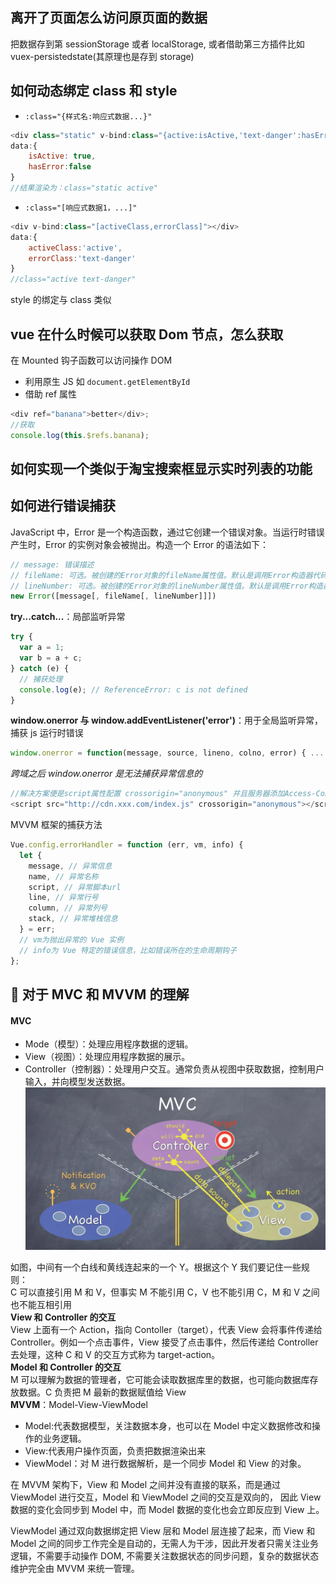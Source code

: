 <!-- vue 应用篇 -->

## 离开了页面怎么访问原页面的数据

把数据存到第 sessionStorage 或者 localStorage, 或者借助第三方插件比如 vuex-persistedstate(其原理也是存到 storage)

## 如何动态绑定 class 和 style

- `:class="{样式名:响应式数据...}"`

```js
<div class="static" v-bind:class="{active:isActive,'text-danger':hasError}">
data:{
    isActive: true,
    hasError:false
}
//结果渲染为：class="static active"
```

- `:class="[响应式数据1，...]"`

```js
<div v-bind:class="[activeClass,errorClass]"></div>
data:{
    activeClass:'active',
    errorClass:'text-danger'
}
//class="active text-danger"
```

style 的绑定与 class 类似

## vue 在什么时候可以获取 Dom 节点，怎么获取

在 Mounted 钩子函数可以访问操作 DOM

- 利用原生 JS 如 `document.getElementById`
- 借助 ref 属性

```js
<div ref="banana">better</div>;
//获取
console.log(this.$refs.banana);
```

## 如何实现一个类似于淘宝搜索框显示实时列表的功能

## 如何进行错误捕获

JavaScript 中，Error 是一个构造函数，通过它创建一个错误对象。当运行时错误产生时，Error 的实例对象会被抛出。构造一个 Error 的语法如下：

```js
// message: 错误描述
// fileName: 可选。被创建的Error对象的fileName属性值。默认是调用Error构造器代码所在的文件的名字。
// lineNumber: 可选。被创建的Error对象的lineNumber属性值。默认是调用Error构造器代码所在的文件的行号。
new Error([message[, fileName[, lineNumber]]])
```

**try...catch...**：局部监听异常

```js
try {
  var a = 1;
  var b = a + c;
} catch (e) {
  // 捕获处理
  console.log(e); // ReferenceError: c is not defined
}
```

**window.onerror 与 window.addEventListener('error')**：用于全局监听异常，捕获 js 运行时错误

```js
window.onerror = function(message, source, lineno, colno, error) { ... }
```

_跨域之后 window.onerror 是无法捕获异常信息的_

```js
//解决方案便是script属性配置 crossorigin="anonymous" 并且服务器添加Access-Control-Allow-Origin。
<script src="http://cdn.xxx.com/index.js" crossorigin="anonymous"></script>
```

MVVM 框架的捕获方法

```js
Vue.config.errorHandler = function (err, vm, info) {
  let {
    message, // 异常信息
    name, // 异常名称
    script, // 异常脚本url
    line, // 异常行号
    column, // 异常列号
    stack, // 异常堆栈信息
  } = err;
  // vm为抛出异常的 Vue 实例
  // info为 Vue 特定的错误信息，比如错误所在的生命周期钩子
};
```

<!-- https://juejin.im/post/5aaa93345188257bf550cbfd#heading-8 -->

## 🎠 对于 MVC 和 MVVM 的理解

#### MVC

- Mode（模型）：处理应用程序数据的逻辑。
- View（视图）：处理应用程序数据的展示。
- Controller（控制器）：处理用户交互。通常负责从视图中获取数据，控制用户输入，并向模型发送数据。
  ![MVC](../../.vuepress/imgs/interview/vue/mvc.png)

如图，中间有一个白线和黄线连起来的一个 Y。根据这个 Y 我们要记住一些规则：  
C 可以直接引用 M 和 V，但事实 M 不能引用 C，V 也不能引用 C，M 和 V 之间也不能互相引用  
**View 和 Controller 的交互**  
View 上面有一个 Action，指向 Contoller（target），代表 View 会将事件传递给 Controller。例如一个点击事件，View 接受了点击事件，然后传递给 Controller 去处理，这种 C 和 V 的交互方式称为 target-action。  
**Model 和 Controller 的交互**  
M 可以理解为数据的管理者，它可能会读取数据库里的数据，也可能向数据库存放数据。C 负责把 M 最新的数据赋值给 View  
**MVVM**：Model-View-ViewModel

- Model:代表数据模型，关注数据本身，也可以在 Model 中定义数据修改和操作的业务逻辑。
- View:代表用户操作页面，负责把数据渲染出来
- ViewModel：对 M 进行数据解析，是一个同步 Model 和 View 的对象。

在 MVVM 架构下，View 和 Model 之间并没有直接的联系，而是通过 ViewModel 进行交互，Model 和 ViewModel 之间的交互是双向的， 因此 View 数据的变化会同步到 Model 中，而 Model 数据的变化也会立即反应到 View 上。

ViewModel 通过双向数据绑定把 View 层和 Model 层连接了起来，而 View 和 Model 之间的同步工作完全是自动的，无需人为干涉，因此开发者只需关注业务逻辑，不需要手动操作 DOM, 不需要关注数据状态的同步问题，复杂的数据状态维护完全由 MVVM 来统一管理。
